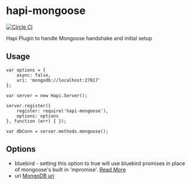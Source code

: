 # hapi-mongoose
[![Circle CI](https://img.shields.io/circleci/project/asilluron/hapi-mongoose/master.svg?style=flat-square)](https://circleci.com/gh/asilluron/hapi-mongoose/tree/master)

Hapi Plugin to handle Mongoose handshake and initial setup

## Usage
```
var options = {
    async: false,
    uri: 'mongodb://localhost:27017'
};

var server = new Hapi.Server();

server.register({
    register: require('hapi-mongoose'),
    options: options
}, function (err) { });

var dbConn = server.methods.mongoose();
```
## Options
* bluebird - setting this option to true will use bluebird promises in place of mongoose's built in 'mpromise'. [Read More](http://mongoosejs.com/docs/promises.html)
* uri
[MongoDB uri](https://docs.mongodb.org/v3.0/reference/connection-string/)
